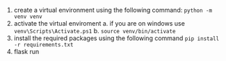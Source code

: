 1. create a virtual environment using the following command: `python -m venv venv`
2. activate the virtual enviroment
a. if you are on windows use `venv\Scripts\Activate.ps1`
b. `source venv/bin/activate`
2. install the required packages using the following command `pip install -r requirements.txt`
3. flask run
